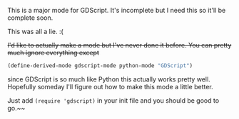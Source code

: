 This is a major mode for GDScript. It's incomplete but I need this so it'll be complete soon. 

This was all a lie. :( 

~~I'd like to actually make a mode but I've never done it before. You can pretty much ignore everything except~~
```lisp
(define-derived-mode gdscript-mode python-mode "GDScript")
```
since GDScript is so much like Python this actually works pretty well. Hopefully someday I'll figure out how to 
make this mode a little better.

Just add ```(require 'gdscript)``` in your init file and you should be good to go.~~
